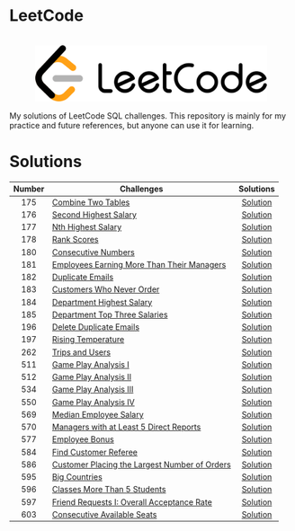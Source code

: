 # LeetCode

<p align="center">  
	<br>
	<a href="https://www.leetcode.com">
        <img height=100 src="/assets/1280px-LeetCode_Logo_black_with_text.svg.png"> 
    </a>
    <br>
</p>



My solutions of LeetCode SQL challenges. This repository is mainly for my practice and future references, but anyone can use it for learning.

# Solutions

| Number | Challenges | Solutions |
|:------:|------------|:---------:|
| 175 | [Combine Two Tables](https://leetcode.com/problems/combine-two-tables/)|[Solution](https://github.com/pranavkaul/LeetCode_SQL/blob/main/Solutions/Combine_Two_Tables.sql)|
| 176 | [Second Highest Salary](https://leetcode.com/problems/second-highest-salary/)|[Solution](https://github.com/pranavkaul/LeetCode_SQL/blob/main/Solutions/Second_Highest_Salary.sql)|
| 177 | [Nth Highest Salary](https://leetcode.com/problems/nth-highest-salary/)|[Solution](https://github.com/pranavkaul/LeetCode_SQL/blob/main/Solutions/Nth-Highest_Salary.sql)|
| 178 | [Rank Scores](https://leetcode.com/problems/rank-scores/)|[Solution](https://github.com/pranavkaul/LeetCode_SQL/blob/main/Solutions/Rank_Scores.sql)|
| 180 | [Consecutive Numbers](https://leetcode.com/problems/consecutive-numbers/)|[Solution](https://github.com/pranavkaul/LeetCode_SQL/blob/main/Solutions/Consecutive_%20Numbers.sql)|
| 181 | [Employees Earning More Than Their Managers](https://leetcode.com/problems/employees-earning-more-than-their-managers/)|[Solution](https://github.com/pranavkaul/LeetCode_SQL/blob/main/Solutions/Employees_Earning_More_Than_Their_Managers.sql)|
| 182 | [Duplicate Emails](https://leetcode.com/problems/duplicate-emails/)|[Solution](https://github.com/pranavkaul/LeetCode_SQL/blob/main/Solutions/Duplicate_Emails.sql)|
| 183 | [Customers Who Never Order](https://leetcode.com/problems/customers-who-never-order/)|[Solution](https://github.com/pranavkaul/LeetCode_SQL/blob/main/Solutions/Customers_Who_Never_Order.sql)|
| 184 | [Department Highest Salary](https://leetcode.com/problems/department-highest-salary/)|[Solution](https://github.com/pranavkaul/LeetCode_SQL/blob/main/Solutions/Department_Highest_Salary.sql)|
| 185 | [Department Top Three Salaries](https://leetcode.com/problems/department-top-three-salaries/)|[Solution](https://github.com/pranavkaul/LeetCode_SQL/blob/main/Solutions/Department_Top_Three_Salaries.sql)|
| 196 | [Delete Duplicate Emails](https://leetcode.com/problems/delete-duplicate-emails/)|[Solution](https://github.com/pranavkaul/LeetCode_SQL/blob/main/Solutions/Delete_Duplicate_Emails.sql)|
| 197 | [Rising Temperature ](https://leetcode.com/problems/rising-temperature/)|[Solution](https://github.com/pranavkaul/LeetCode_SQL/blob/main/Solutions/Rising_Temperature.sql)|
| 262 | [Trips and Users](https://leetcode.com/problems/trips-and-users/)|[Solution](https://github.com/pranavkaul/LeetCode_SQL/blob/main/Solutions/Trips_and_Users.sql)|
| 511 | [Game Play Analysis I](https://leetcode.com/problems/game-play-analysis-i/)|[Solution](https://github.com/pranavkaul/LeetCode_SQL/blob/main/Solutions/Game_Play_Analysis_I.sql)|
| 512 | [Game Play Analysis II](https://leetcode.com/problems/game-play-analysis-ii/)|[Solution](https://github.com/pranavkaul/LeetCode_SQL/blob/main/Solutions/Game_Play_Analysis_II.sql)|
| 534 | [Game Play Analysis III](https://leetcode.com/problems/game-play-analysis-iii/)|[Solution](https://github.com/pranavkaul/LeetCode_SQL/blob/main/Solutions/Game_Play_Analysis_III.sql)|
| 550 | [Game Play Analysis IV](https://leetcode.com/problems/game-play-analysis-iv/)|[Solution](https://github.com/pranavkaul/LeetCode_SQL/blob/main/Solutions/Game_Play_Analysis_IV.sql)|
| 569 | [Median Employee Salary ](https://leetcode.com/problems/median-employee-salary/)|[Solution](https://github.com/pranavkaul/LeetCode_SQL/blob/main/Solutions/Median_Employee_Salary.sql)|
| 570 | [Managers with at Least 5 Direct Reports](https://leetcode.com/problems/managers-with-at-least-5-direct-reports/)|[Solution](https://github.com/pranavkaul/LeetCode_SQL/blob/main/Solutions/Managers_with_at_Least_5_Direct_Reports.sql)|
| 577 | [Employee Bonus](https://leetcode.com/problems/employee-bonus)|[Solution](https://github.com/pranavkaul/LeetCode_SQL/blob/main/Solutions/Employee_Bonus.sql)|
| 584 | [Find Customer Referee](https://leetcode.com/problems/find-customer-referee/)|[Solution](https://github.com/pranavkaul/LeetCode_SQL/blob/main/Solutions/Find_Customer_Referee.sql)|
| 586 | [Customer Placing the Largest Number of Orders](https://leetcode.com/problems/customer-placing-the-largest-number-of-orders/)|[Solution](https://github.com/pranavkaul/LeetCode_SQL/blob/main/Solutions/Customer_Placing_the_Largest_Number_of_Orders.sql)|
| 595 | [Big Countries](https://leetcode.com/problems/big-countries/)|[Solution](https://github.com/pranavkaul/LeetCode_SQL/blob/main/Solutions/Big_Countries.sql)|
| 596 | [Classes More Than 5 Students](https://leetcode.com/problems/classes-more-than-5-students/)|[Solution](https://github.com/pranavkaul/LeetCode_SQL/blob/main/Solutions/Classes_More_Than_5_Students.sql)|
| 597 | [Friend Requests I: Overall Acceptance Rate](https://leetcode.com/problems/friend-requests-i-overall-acceptance-rate/)|[Solution](https://github.com/pranavkaul/LeetCode_SQL/blob/main/Solutions/Friend_Requests_I:_Overal_%20Acceptance_Rate.sql)|
| 603 | [Consecutive Available Seats](https://leetcode.com/problems/consecutive-available-seats/)|[Solution](https://github.com/pranavkaul/LeetCode_SQL/blob/main/Solutions/Consecutive_Available_Seats.sql)|
